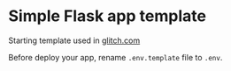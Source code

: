 # Simple Flask app template

Starting template used in [glitch.com](https://glitch.com/)

Before deploy your app, rename ```.env.template``` file to ```.env```.
